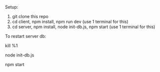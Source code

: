 Setup:

1. git clone this repo
2. cd client, npm install, npm run dev (use 1 terminal for this)
3. cd server, npm install, node init-db.js, npm start (use 1 terminal for this)

To restart server db:

kill %1

node init-db.js

npm start
